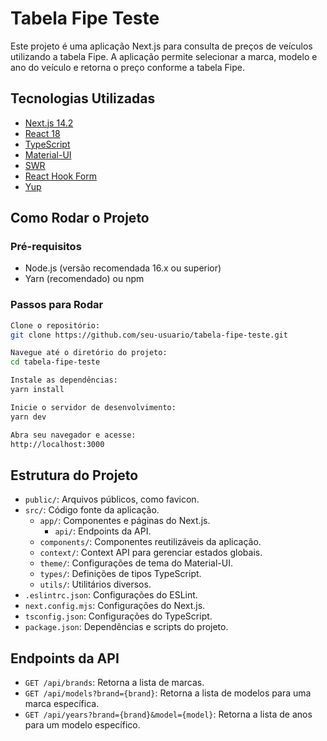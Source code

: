 # Tabela Fipe Teste

Este projeto é uma aplicação Next.js para consulta de preços de veículos utilizando a tabela Fipe. A aplicação permite selecionar a marca, modelo e ano do veículo e retorna o preço conforme a tabela Fipe.

## Tecnologias Utilizadas

- [Next.js 14.2](https://nextjs.org/)
- [React 18](https://reactjs.org/)
- [TypeScript](https://www.typescriptlang.org/)
- [Material-UI](https://mui.com/)
- [SWR](https://swr.vercel.app/)
- [React Hook Form](https://react-hook-form.com/)
- [Yup](https://github.com/jquense/yup)

## Como Rodar o Projeto

### Pré-requisitos

- Node.js (versão recomendada 16.x ou superior)
- Yarn (recomendado) ou npm

### Passos para Rodar

   ```bash
   Clone o repositório:
   git clone https://github.com/seu-usuario/tabela-fipe-teste.git

   Navegue até o diretório do projeto: 
   cd tabela-fipe-teste

   Instale as dependências: 
   yarn install

   Inicie o servidor de desenvolvimento: 
   yarn dev

   Abra seu navegador e acesse: 
   http://localhost:3000
   ```


## Estrutura do Projeto

- `public/`: Arquivos públicos, como favicon.
- `src/`: Código fonte da aplicação.
  - `app/`: Componentes e páginas do Next.js.
    - `api/`: Endpoints da API.
  - `components/`: Componentes reutilizáveis da aplicação.
  - `context/`: Context API para gerenciar estados globais.
  - `theme/`: Configurações de tema do Material-UI.
  - `types/`: Definições de tipos TypeScript.
  - `utils/`: Utilitários diversos.
- `.eslintrc.json`: Configurações do ESLint.
- `next.config.mjs`: Configurações do Next.js.
- `tsconfig.json`: Configurações do TypeScript.
- `package.json`: Dependências e scripts do projeto.

## Endpoints da API

- `GET /api/brands`: Retorna a lista de marcas.
- `GET /api/models?brand={brand}`: Retorna a lista de modelos para uma marca específica.
- `GET /api/years?brand={brand}&model={model}`: Retorna a lista de anos para um modelo específico.



